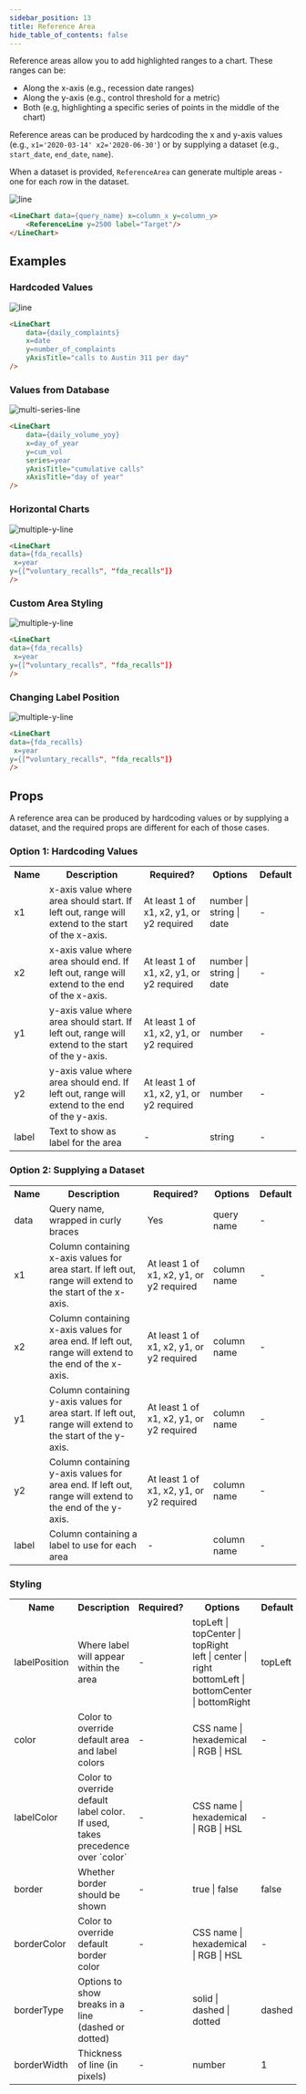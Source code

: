 ```yaml
---
sidebar_position: 13
title: Reference Area
hide_table_of_contents: false
---
```


Reference areas allow you to add highlighted ranges to a chart. These ranges can be:
- Along the x-axis (e.g., recession date ranges)
- Along the y-axis (e.g., control threshold for a metric)
- Both (e.g, highlighting a specific series of points in the middle of the chart)

Reference areas can be produced by hardcoding the x and y-axis values (e.g., `x1='2020-03-14' x2='2020-06-30'`) or by supplying a dataset (e.g., `start_date`, `end_date`, `name`).

When a dataset is provided, `ReferenceArea` can generate multiple areas - one for each row in the dataset. 

![line](/img/exg-line-nt.svg)

```markdown
<LineChart data={query_name} x=column_x y=column_y>
    <ReferenceLine y=2500 label="Target"/>
</LineChart>
```

## Examples

### Hardcoded Values

![line](/img/exg-line-nt.svg)

```markdown
<LineChart 
    data={daily_complaints} 
    x=date 
    y=number_of_complaints 
    yAxisTitle="calls to Austin 311 per day"
/>
```

### Values from Database

![multi-series-line](/img/exg-multi-series-line-nt.svg)

```markdown
<LineChart 
    data={daily_volume_yoy} 
    x=day_of_year 
    y=cum_vol 
    series=year 
    yAxisTitle="cumulative calls" 
    xAxisTitle="day of year"
/>
```

### Horizontal Charts

![multiple-y-line](/img/exg-multiple-y-line-nt.svg)

```markdown
<LineChart
data={fda_recalls}  
 x=year
y={["voluntary_recalls", "fda_recalls"]}
/>
```

### Custom Area Styling
![multiple-y-line](/img/exg-multiple-y-line-nt.svg)

```markdown
<LineChart
data={fda_recalls}  
 x=year
y={["voluntary_recalls", "fda_recalls"]}
/>
```

### Changing Label Position
![multiple-y-line](/img/exg-multiple-y-line-nt.svg)

```markdown
<LineChart
data={fda_recalls}  
 x=year
y={["voluntary_recalls", "fda_recalls"]}
/>
```

## Props
A reference area can be produced by hardcoding values or by supplying a dataset, and the required props are different for each of those cases.

### Option 1: Hardcoding Values

<table>						 
<tr>	<th class='tleft'>Name</th>	<th class='tleft'>Description</th>	<th>Required?</th>	<th>Options</th>	<th>Default</th>	</tr>
<tr>	<td>x1</td>	<td>x-axis value where area should start. If left out, range will extend to the start of the x-axis.</td>	<td class='tcenter'>At least 1 of x1, x2, y1, or y2 required</td>	<td class='tcenter'>number | string | date</td>	<td class='tcenter'>-</td>	</tr>
<tr>	<td>x2</td>	<td>x-axis value where area should end. If left out, range will extend to the end of the x-axis.</td>	<td class='tcenter'>At least 1 of x1, x2, y1, or y2 required</td>	<td class='tcenter'>number | string | date</td>	<td class='tcenter'>-</td>	</tr>
<tr>	<td>y1</td>	<td>y-axis value where area should start. If left out, range will extend to the start of the y-axis.</td>	<td class='tcenter'>At least 1 of x1, x2, y1, or y2 required</td>	<td class='tcenter'>number</td>	<td class='tcenter'>-</td>	</tr>
<tr>	<td>y2</td>	<td>y-axis value where area should end. If left out, range will extend to the end of the y-axis.</td>	<td class='tcenter'>At least 1 of x1, x2, y1, or y2 required</td>	<td class='tcenter'>number</td>	<td class='tcenter'>-</td>	</tr>
<tr>	<td>label</td>	<td>Text to show as label for the area</td>	<td class='tcenter'>-</td>	<td class='tcenter'>string</td>	<td class='tcenter'>-</td>	</tr>
</table>

### Option 2: Supplying a Dataset

<table>						 
<tr>	<th class='tleft'>Name</th>	<th class='tleft'>Description</th>	<th>Required?</th>	<th>Options</th>	<th>Default</th>	</tr>
<tr>	<td>data</td>	<td>Query name, wrapped in curly braces</td>	<td class='tcenter'>Yes</td>	<td class='tcenter'>query name</td>	<td class='tcenter'>-</td>	</tr>
<tr>	<td>x1</td>	<td>Column containing x-axis values for area start. If left out, range will extend to the start of the x-axis.</td>	<td class='tcenter'>At least 1 of x1, x2, y1, or y2 required</td>	<td class='tcenter'>column name</td>	<td class='tcenter'>-</td>	</tr>
<tr>	<td>x2</td>	<td>Column containing x-axis values for area end. If left out, range will extend to the end of the x-axis.</td>	<td class='tcenter'>At least 1 of x1, x2, y1, or y2 required</td>	<td class='tcenter'>column name</td>	<td class='tcenter'>-</td>	</tr>
<tr>	<td>y1</td>	<td>Column containing y-axis values for area start. If left out, range will extend to the start of the y-axis.</td>	<td class='tcenter'>At least 1 of x1, x2, y1, or y2 required</td>	<td class='tcenter'>column name</td>	<td class='tcenter'>-</td>	</tr>
<tr>	<td>y2</td>	<td>Column containing y-axis values for area end. If left out, range will extend to the end of the y-axis.</td>	<td class='tcenter'>At least 1 of x1, x2, y1, or y2 required</td>	<td class='tcenter'>column name</td>	<td class='tcenter'>-</td>	</tr>
<tr>	<td>label</td>	<td>Column containing a label to use for each area</td>	<td class='tcenter'>-</td>	<td class='tcenter'>column name</td>	<td class='tcenter'>-</td>	</tr>
</table>


### Styling

<table>						 
<tr>	<th class='tleft'>Name</th>	<th class='tleft'>Description</th>	<th>Required?</th>	<th>Options</th>	<th>Default</th>	</tr>
<tr>	<td>labelPosition</td>	<td>Where label will appear within the area</td>	<td class='tcenter'>-</td>	<td class='tcenter'>topLeft | topCenter | topRight <br/> left | center | right <br/> bottomLeft | bottomCenter | bottomRight</td>	<td class='tcenter'>topLeft</td>	</tr>
<tr>	<td>color</td>	<td>Color to override default area and label colors</td>	<td class='tcenter'>-</td>	<td class='tcenter'>CSS name | hexademical | RGB | HSL</td>	<td class='tcenter'>-</td>	</tr>
<tr>	<td>labelColor</td>	<td>Color to override default label color. If used, takes precedence over `color`</td>	<td class='tcenter'>-</td>	<td class='tcenter'>CSS name | hexademical | RGB | HSL</td>	<td class='tcenter'>-</td>	</tr>
<tr>	<td>border</td>	<td>Whether border should be shown</td>	<td class='tcenter'>-</td>	<td class='tcenter'>true | false</td>	<td class='tcenter'>false</td>	</tr>
<tr>	<td>borderColor</td>	<td>Color to override default border color</td>	<td class='tcenter'>-</td>	<td class='tcenter'>CSS name | hexademical | RGB | HSL</td>	<td class='tcenter'>-</td>	</tr>
<tr>	<td>borderType</td>	<td>Options to show breaks in a line (dashed or dotted)</td>	<td class='tcenter'>-</td>	<td class='tcenter'>solid | dashed | dotted</td>	<td class='tcenter'>dashed</td>	</tr>
<tr>	<td>borderWidth</td>	<td>Thickness of line (in pixels)</td>	<td class='tcenter'>-</td>	<td class='tcenter'>number</td>	<td class='tcenter'>1</td>	</tr>
</table>
